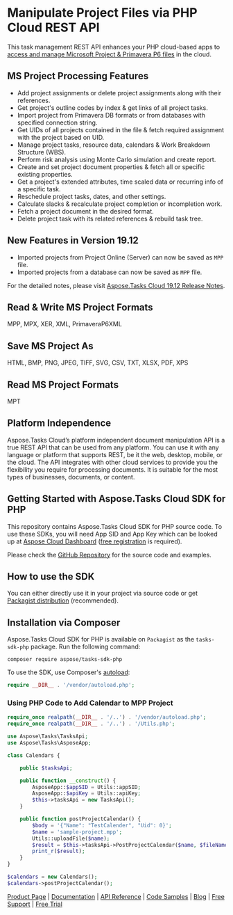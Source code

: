 # Manipulate Project Files via PHP Cloud REST API

This task management REST API enhances your PHP cloud-based apps to [access and manage Microsoft Project & Primavera P6 files](https://products.aspose.cloud/tasks/net) in the cloud.

## MS Project Processing Features

- Add project assignments or delete project assignments along with their references.
- Get project's outline codes by index & get links of all project tasks.
- Import project from Primavera DB formats or from databases with specified connection string.
- Get UIDs of all projects contained in the file & fetch required assignment with the project based on UID.
- Manage project tasks, resource data, calendars & Work Breakdown Structure (WBS).
- Perform risk analysis using Monte Carlo simulation and create report.
- Create and set project document properties & fetch all or specific existing properties.
- Get a project's extended attributes, time scaled data or recurring info of a specific task.
- Reschedule project tasks, dates, and other settings.
- Calculate slacks & recalculate project completion or incompletion work.
- Fetch a project document in the desired format.
- Delete project task with its related references & rebuild task tree.

## New Features in Version 19.12

- Imported projects from Project Online (Server) can now be saved as `MPP` file.
- Imported projects from a database can now be saved as `MPP` file.

For the detailed notes, please visit [Aspose.Tasks Cloud 19.12 Release Notes](https://docs.aspose.cloud/display/taskscloud/Aspose.Tasks+Cloud+19.12+Release+Notes).

## Read & Write MS Project Formats

MPP, MPX, XER, XML, PrimaveraP6XML

## Save MS Project As

HTML, BMP, PNG, JPEG, TIFF, SVG, CSV, TXT, XLSX, PDF, XPS

## Read MS Project Formats

MPT

## Platform Independence

Aspose.Tasks Cloud’s platform independent document manipulation API is a true REST API that can be used from any platform. You can use it with any language or platform that supports REST, be it the web, desktop, mobile, or the cloud. The API integrates with other cloud services to provide you the flexibility you require for processing documents. It is suitable for the most types of businesses, documents, or content.

## Getting Started with Aspose.Tasks Cloud SDK for PHP

This repository contains Aspose.Tasks Cloud SDK for PHP source code. To use these SDKs, you will need App SID and App Key which can be looked up at [Aspose Cloud Dashboard](https://dashboard.aspose.cloud/#/apps) ([free registration](https://id.containerize.com/signup?clientId=prod.discourse.aspose&redirectUrl=https://forum.aspose.cloud/session/sso) is required).

Please check the [GitHub Repository](https://github.com/aspose-Tasks-cloud/aspose-Tass-cloud-php) for the source code and examples.

## How to use the SDK

You can either directly use it in your project via source code or get [Packagist distribution](https://packagist.org/packages/aspose/tasks-sdk-php) (recommended).

## Installation via Composer

Aspose.Tasks Cloud SDK for PHP is available on `Packagist` as the `tasks-sdk-php` package. Run the following command:

```console
composer require aspose/tasks-sdk-php
```

To use the SDK, use Composer's [autoload](https://getcomposer.org/doc/00-intro.md#autoloading):

```php
require __DIR__ . '/vendor/autoload.php';
```

### Using PHP Code to Add Calendar to MPP Project

```php
require_once realpath(__DIR__ . '/..') . '/vendor/autoload.php';
require_once realpath(__DIR__ . '/..') . '/Utils.php';

use Aspose\Tasks\TasksApi;
use Aspose\Tasks\AsposeApp;

class Calendars {

    public $tasksApi;

    public function __construct() {
        AsposeApp::$appSID = Utils::appSID;
        AsposeApp::$apiKey = Utils::apiKey;
        $this->tasksApi = new TasksApi();
    }

    public function postProjectCalendar() {
        $body = '{"Name": "TestCalender", "Uid": 0}';
        $name = 'sample-project.mpp';
        Utils::uploadFile($name);
        $result = $this->tasksApi->PostProjectCalendar($name, $fileName = null, $storage = null, $folder = null, $body);
        print_r($result);
    }
}

$calendars = new Calendars();
$calendars->postProjectCalendar();
```

[Product Page](https://products.aspose.cloud/tasks/php) | [Documentation](https://docs.aspose.cloud/display/taskscloud/Home) | [API Reference](https://apireference.aspose.cloud/tasks/) | [Code Samples](https://github.com/aspose-tasks-cloud/aspose-tasks-cloud-php) | [Blog](https://blog.aspose.cloud/category/tasks/) | [Free Support](https://forum.aspose.cloud/c/tasks) | [Free Trial](https://dashboard.aspose.cloud/#/apps)
